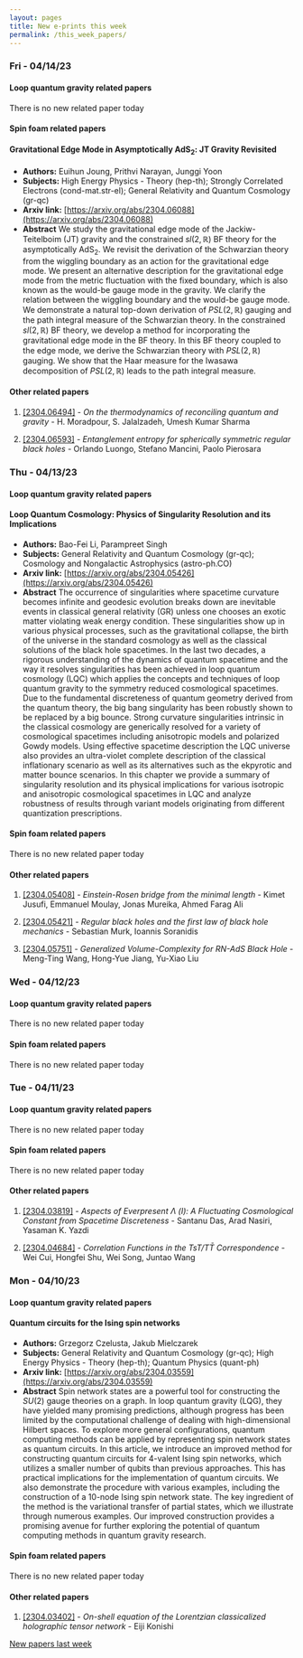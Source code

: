 ```yaml
---
layout: pages
title: New e-prints this week
permalink: /this_week_papers/
---
```




### Fri - 04/14/23

#### Loop quantum gravity related papers

There is no new related paper today 

#### Spin foam related papers

#### **Gravitational Edge Mode in Asymptotically AdS$_2$: JT Gravity Revisited**
 - **Authors:** Euihun Joung, Prithvi Narayan, Junggi Yoon
 - **Subjects:** High Energy Physics - Theory (hep-th); Strongly Correlated Electrons (cond-mat.str-el); General Relativity and Quantum Cosmology (gr-qc)
 - **Arxiv link:** [https://arxiv.org/abs/2304.06088](https://arxiv.org/abs/2304.06088)
 - **Abstract**
 We study the gravitational edge mode of the Jackiw-Teitelboim (JT) gravity and the constrained $sl(2,\mathbb{R})$ BF theory for the asymptotically AdS$_2$. We revisit the derivation of the Schwarzian theory from the wiggling boundary as an action for the gravitational edge mode. We present an alternative description for the gravitational edge mode from the metric fluctuation with the fixed boundary, which is also known as the would-be gauge mode in the gravity. We clarify the relation between the wiggling boundary and the would-be gauge mode. We demonstrate a natural top-down derivation of $PSL(2,\mathbb{R})$ gauging and the path integral measure of the Schwarzian theory. In the constrained $sl(2,\mathbb{R})$ BF theory, we develop a method for incorporating the gravitational edge mode in the BF theory. In this BF theory coupled to the edge mode, we derive the Schwarzian theory with $PSL(2,\mathbb{R})$ gauging. We show that the Haar measure for the Iwasawa decomposition of $PSL(2,\mathbb{R})$ leads to the path integral measure. 



#### Other related papers

1. [[2304.06494]](https://arxiv.org/abs/2304.06494) - *On the thermodynamics of reconciling quantum and gravity* - H. Moradpour, S. Jalalzadeh, Umesh Kumar Sharma

1. [[2304.06593]](https://arxiv.org/abs/2304.06593) - *Entanglement entropy for spherically symmetric regular black holes* - Orlando Luongo, Stefano Mancini, Paolo Pierosara



### Thu - 04/13/23

#### Loop quantum gravity related papers

#### **Loop Quantum Cosmology: Physics of Singularity Resolution and its  Implications**
 - **Authors:** Bao-Fei Li, Parampreet Singh
 - **Subjects:** General Relativity and Quantum Cosmology (gr-qc); Cosmology and Nongalactic Astrophysics (astro-ph.CO)
 - **Arxiv link:** [https://arxiv.org/abs/2304.05426](https://arxiv.org/abs/2304.05426)
 - **Abstract**
 The occurrence of singularities where spacetime curvature becomes infinite and geodesic evolution breaks down are inevitable events in classical general relativity (GR) unless one chooses an exotic matter violating weak energy condition. These singularities show up in various physical processes, such as the gravitational collapse, the birth of the universe in the standard cosmology as well as the classical solutions of the black hole spacetimes. In the last two decades, a rigorous understanding of the dynamics of quantum spacetime and the way it resolves singularities has been achieved in loop quantum cosmology (LQC) which applies the concepts and techniques of loop quantum gravity to the symmetry reduced cosmological spacetimes. Due to the fundamental discreteness of quantum geometry derived from the quantum theory, the big bang singularity has been robustly shown to be replaced by a big bounce. Strong curvature singularities intrinsic in the classical cosmology are generically resolved for a variety of cosmological spacetimes including anisotropic models and polarized Gowdy models. Using effective spacetime description the LQC universe also provides an ultra-violet complete description of the classical inflationary scenario as well as its alternatives such as the ekpyrotic and matter bounce scenarios. In this chapter we provide a summary of singularity resolution and its physical implications for various isotropic and anisotropic cosmological spacetimes in LQC and analyze robustness of results through variant models originating from different quantization prescriptions. 

#### Spin foam related papers

There is no new related paper today 



#### Other related papers

1. [[2304.05408]](https://arxiv.org/abs/2304.05408) - *Einstein-Rosen bridge from the minimal length* - Kimet Jusufi, Emmanuel Moulay, Jonas Mureika, Ahmed Farag Ali

1. [[2304.05421]](https://arxiv.org/abs/2304.05421) - *Regular black holes and the first law of black hole mechanics* - Sebastian Murk, Ioannis Soranidis

1. [[2304.05751]](https://arxiv.org/abs/2304.05751) - *Generalized Volume-Complexity for RN-AdS Black Hole* - Meng-Ting Wang, Hong-Yue Jiang, Yu-Xiao Liu



### Wed - 04/12/23

#### Loop quantum gravity related papers

There is no new related paper today 

#### Spin foam related papers

There is no new related paper today 

### Tue - 04/11/23

#### Loop quantum gravity related papers

There is no new related paper today 

#### Spin foam related papers

There is no new related paper today 



#### Other related papers

1. [[2304.03819]](https://arxiv.org/abs/2304.03819) - *Aspects of Everpresent $Λ$ (I): A Fluctuating Cosmological  Constant from Spacetime Discreteness* - Santanu Das, Arad Nasiri, Yasaman K. Yazdi

1. [[2304.04684]](https://arxiv.org/abs/2304.04684) - *Correlation Functions in the TsT/$T{\bar T}$ Correspondence* - Wei Cui, Hongfei Shu, Wei Song, Juntao Wang



### Mon - 04/10/23

#### Loop quantum gravity related papers

#### **Quantum circuits for the Ising spin networks**
 - **Authors:** Grzegorz Czelusta, Jakub Mielczarek
 - **Subjects:** General Relativity and Quantum Cosmology (gr-qc); High Energy Physics - Theory (hep-th); Quantum Physics (quant-ph)
 - **Arxiv link:** [https://arxiv.org/abs/2304.03559](https://arxiv.org/abs/2304.03559)
 - **Abstract**
 Spin network states are a powerful tool for constructing the $SU(2)$ gauge theories on a graph. In loop quantum gravity (LQG), they have yielded many promising predictions, although progress has been limited by the computational challenge of dealing with high-dimensional Hilbert spaces. To explore more general configurations, quantum computing methods can be applied by representing spin network states as quantum circuits. In this article, we introduce an improved method for constructing quantum circuits for 4-valent Ising spin networks, which utilizes a smaller number of qubits than previous approaches. This has practical implications for the implementation of quantum circuits. We also demonstrate the procedure with various examples, including the construction of a 10-node Ising spin network state. The key ingredient of the method is the variational transfer of partial states, which we illustrate through numerous examples. Our improved construction provides a promising avenue for further exploring the potential of quantum computing methods in quantum gravity research. 

#### Spin foam related papers

There is no new related paper today 



#### Other related papers

1. [[2304.03402]](https://arxiv.org/abs/2304.03402) - *On-shell equation of the Lorentzian classicalized holographic tensor  network* - Eiji Konishi






[New papers last week]({{site.url}}/archived/weekly/pre-prints/2023/04/10/archived_weekly_papers.html)